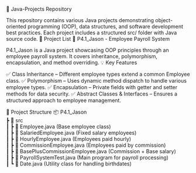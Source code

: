 🚀 Java-Projects Repository

This repository contains various Java projects demonstrating object-oriented programming (OOP), data structures, and software development best practices. Each project includes a structured src/ folder with Java source code.
📂 Project List
📌 P4.1_Jason - Employee Payroll System

P4.1_Jason is a Java project showcasing OOP principles through an employee payroll system. It covers inheritance, polymorphism, encapsulation, and method overriding.
💡 Key Features

✅ Class Inheritance – Different employee types extend a common Employee class.
✅ Polymorphism – Uses dynamic method dispatch to handle various employee types.
✅ Encapsulation – Private fields with getter and setter methods for data security.
✅ Abstract Classes & Interfaces – Ensures a structured approach to employee management.

📂 Project Structure
📦 P4.1_Jason  
 ┣ 📂 src  
 ┃ ┣ 📄 Employee.java (Base employee class)  
 ┃ ┣ 📄 SalariedEmployee.java (Fixed salary employees)  
 ┃ ┣ 📄 HourlyEmployee.java (Employees paid hourly)  
 ┃ ┣ 📄 CommissionEmployee.java (Employees paid by commission)  
 ┃ ┣ 📄 BasePlusCommissionEmployee.java (Commission + Base salary)  
 ┃ ┣ 📄 PayrollSystemTest.java (Main program for payroll processing)  
 ┃ ┗ 📄 Date.java (Utility class for handling birthdates)  
